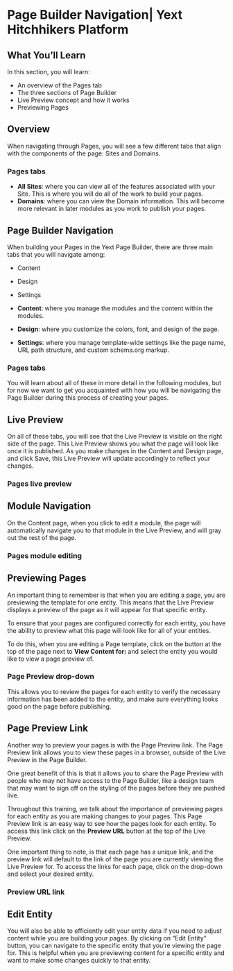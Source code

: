 # Page Builder Navigation| Yext Hitchhikers Platform

## What You’ll Learn

In this section, you will learn:

- An overview of the Pages tab
- The three sections of Page Builder
- Live Preview concept and how it works
- Previewing Pages

## Overview

When navigating through Pages, you will see a few different tabs that align with the components of the page: Sites and Domains.

### Pages tabs

- **All Sites**: where you can view all of the features associated with your Site. This is where you will do all of the work to build your pages.
- **Domains**: where you can view the Domain information. This will become more relevant in later modules as you work to publish your pages.

## Page Builder Navigation

When building your Pages in the Yext Page Builder, there are three main tabs that you will navigate among:

- Content
- Design
- Settings

- **Content**: where you manage the modules and the content within the modules.
- **Design**: where you customize the colors, font, and design of the page.
- **Settings**: where you manage template-wide settings like the page name, URL path structure, and custom schema.org markup.

### Pages tabs

You will learn about all of these in more detail in the following modules, but for now we want to get you acquainted with how you will be navigating the Page Builder during this process of creating your pages.

## Live Preview

On all of these tabs, you will see that the Live Preview is visible on the right side of the page. This Live Preview shows you what the page will look like once it is published. As you make changes in the Content and Design page, and click Save, this Live Preview will update accordingly to reflect your changes.

### Pages live preview

## Module Navigation

On the Content page, when you click to edit a module, the page will automatically navigate you to that module in the Live Preview, and will gray out the rest of the page.

### Pages module editing

## Previewing Pages

An important thing to remember is that when you are editing a page, you are previewing the template for one entity. This means that the Live Preview displays a preview of the page as it will appear for that specific entity.

To ensure that your pages are configured correctly for each entity, you have the ability to preview what this page will look like for all of your entities.

To do this, when you are editing a Page template, click on the button at the top of the page next to **View Content for:** and select the entity you would like to view a page preview of.

### Page Preview drop-down

This allows you to review the pages for each entity to verify the necessary information has been added to the entity, and make sure everything looks good on the page before publishing.

## Page Preview Link

Another way to preview your pages is with the Page Preview link. The Page Preview link allows you to view these pages in a browser, outside of the Live Preview in the Page Builder.

One great benefit of this is that it allows you to share the Page Preview with people who may not have access to the Page Builder, like a design team that may want to sign off on the styling of the pages before they are pushed live.

Throughout this training, we talk about the importance of previewing pages for each entity as you are making changes to your pages. This Page Preview link is an easy way to see how the pages look for each entity. To access this link click on the **Preview URL** button at the top of the Live Preview.

One important thing to note, is that each page has a unique link, and the preview link will default to the link of the page you are currently viewing the Live Preview for. To access the links for each page, click on the drop-down and select your desired entity.

### Preview URL link

## Edit Entity

You will also be able to efficiently edit your entity data if you need to adjust content while you are building your pages. By clicking on “Edit Entity” button, you can navigate to the specific entity that you’re viewing the page for. This is helpful when you are previewing content for a specific entity and want to make some changes quickly to that entity.
